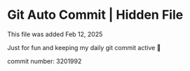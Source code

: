 # Git Auto Commit | Hidden File

This file was added Feb 12, 2025

Just for fun and keeping my daily git commit active 🤪

commit number: 3201992
